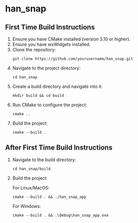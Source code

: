 # han_snap

## First Time Build Instructions

1. Ensure you have CMake installed (version 3.10 or higher).
2. Ensure you have wxWidgets installed.
3. Clone the repository:
   ```
   git clone https://github.com/yourusername/han_snap.git
   ```
4. Navigate to the project directory:
   ```
   cd han_snap
   ```
5. Create a build directory and navigate into it:
   ```
   mkdir build && cd build
   ```
6. Run CMake to configure the project:
   ```
   cmake ..
   ```
7. Build the project:
   ```
   cmake --build .
   ```

## After First Time Build Instructions

1. Navigate to the build directory:
   ```
   cd han_snap/build
   ```
2. Build the project:

   For Linux/MacOS:
   ```
   cmake --build . && ./han_snap_app
   ```

   For Windows:
   ```
   cmake --build . && .\Debug\han_snap_app.exe
   ```


